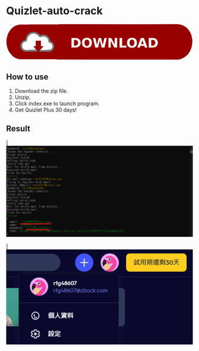 # Quizlet-auto-crack

[![Download](https://github.com/micr0dust/image_saves/raw/master/img/button/btn-dl-red-en.png?raw=true "Download")](https://github.com/micr0dust/quizlet-auto-crack/releases/download/v1.1.1/quizlet-auto-crack.zip)

## How to use

1. Download the zip file.
2. Unzip.
3. Click index.exe to launch program.
4. Get Quizlet Plus 30 days!

## Result

[![Result](https://github.com/micr0dust/quizlet-auto-crack/raw/main/img/result.png?raw=true "Result")

[![Result](https://github.com/micr0dust/quizlet-auto-crack/raw/main/img/result2.png?raw=true "Result")
